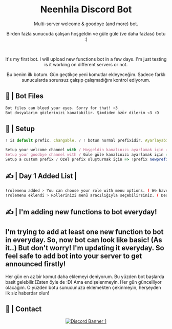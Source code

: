<div align="center">
  <h1>Neenhila Discord Bot</h1>
  <p> Multi-server welcome &amp; goodbye (and more) bot.</p>
  <p> Birden fazla sunucuda çalışan hoşgeldin ve güle güle (ve daha fazlası) botu :) </p>

  </br>
  <p> It's my first bot. I will upload new functions bot in a few days. I'm just testing is it working on different servers or not. </p>
    <p>Bu benim ilk botum. Gün geçtikçe yeni komutlar ekleyeceğim. Sadece farklı sunucularda sorunsuz çalışıp çalışmadığını kontrol ediyorum. </p>

</div>

## 📂 | Bot Files
```sh
Bot files can bleed your eyes. Sorry for that! <3
Bot dosyalarım gözlerinizi kanatabilir. Şimdiden özür dilerim <3 :D
```

## 📜 | Setup
```js
! is default prefix. Changable. / ! botun normal prefixidir. Ayarlayabilirsiniz.

Setup your welcome channel with / Hoşgeldin kanalınızı ayarlamak için => !welcome #channel
Setup your goodbye channel with / Güle güle kanalınızı ayarlamak için => !goodbye #channel
Setup a custom prefix / Özel prefix oluşturmak için => !prefix newprefix (Example: !prefix &) 
```


## ✍ | Day 1 Added List |

```sh
!rolemenu added > You can choose your role with menu options. ( We have 4 roles on our support discord! This command is only works Neenhila Support guild.) 
!rolemenu eklendi > Rollerinizi menü aracılığıyla seçebilirsiniz. ( Destek sunucumuzda 4 rol bulunmakta. Bu komut sadece Neenhila Destek sunucusunda çalışmaktadır.)
```
## ✍ | I'm adding new functions to bot everyday!
I'm trying to add at least one new function to bot in everyday. So, now bot can look like basic! (As it..) But don't worry! I'm updating it everyday. So feel safe to add bot into your server to get announced firstly!
-
Her gün en az bir komut daha eklemeyi deniyorum. Bu yüzden bot başlarda basit gelebilir.(Zaten öyle de :D) Ama endişelenmeyin. Her gün güncelliyor olacağım. O yüzden botu sunucunuza eklemekten çekinmeyin, herşeyden ilk siz haberdar olun!

## 👥 | Contact
<div align="center">
<a href="https://discord.gg/ZvAygZGwPJ"><img src="https://discordapp.com/api/guilds/868618227310280744/widget.png?style=banner1" alt="Discord Banner 1"/></a>
</div>



